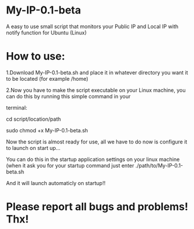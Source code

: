 # My-IP-0.1-beta
A easy to use small script that monitors your Public IP and Local IP with notify function for Ubuntu (Linux)


# How to use:

1.Download My-IP-0.1-beta.sh and place it in whatever directory you want it to be located (for example /home)

2.Now you have to make the script executable on your Linux machine, you can do this by running this simple command in your 

terminal:

cd script/location/path

sudo chmod +x My-IP-0.1-beta.sh

Now the script is almost ready for use, all we have to do now is configure it to launch on start up...

You can do this in the startup application settings on your linux machine (when it ask you for your startup command just enter ./path/to/My-IP-0.1-beta.sh

And it will launch automaticly on startup!!

# Please report all bugs and problems! Thx!
